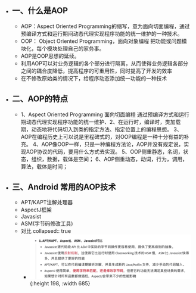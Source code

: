 - ## 一、什么是AOP
	- AOP：Aspect Oriented Programming的缩写，意为面向切面编程，通过预编译方式和运行期间动态代理实现程序功能的统一维护的一种技术。
	- OOP： Object Oriented Programming，面向对象编程 把功能或问题模块化，每个模块处理自己的家务事。
	- AOP是OOP思想的延续。
	- 利用AOP可以对业务逻辑的各个部分进行隔离，从而使得业务逻辑各部分之间的耦合度降低，提高程序的可重用性，同时提高了开发的效率
	- 在不修改原始类的情况下，给程序动态添加统一功能的一种技术
- ## 二、AOP的特点
	- 1、Aspect Oriented Programming 面向切面编程 通过预编译方式和运行期动态代理实现程序功能的统一维护、2、在运行时，编译时，类加载期，动态地将代码切入到类的指定方法、指定位置上的编程思想。
	  3、AOP在编程历史上可以说是里程碑式的，对OOP编程是一种十分有益的补充。
	  4、AOP像OOP一样，只是一种编程方法论，AOP并没有规定说，实现AOP协议的代码，要用什么方式去实现。
	  5、OOP侧重静态，名词，状态，组织，数据，载体是空间；
	  6、AOP侧重动态，动词，行为，调用，算法，载体是时间；
- ## 三、Android 常用的AOP技术
	- APT/KAPT注解处理器
	- AspectJ框架
	- Javasist
	- ASM(字节码修改工具)
	- 对比
	  collapsed:: true
		- ![image.png](../assets/image_1656503023536_0.png){:height 198, :width 685}